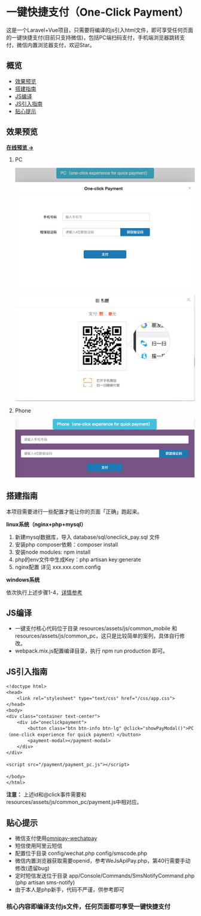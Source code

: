 
# 一键快捷支付（One-Click Payment）

这是一个Laravel+Vue项目，只需要将编译的js引入html文件，即可享受任何页面的一键快捷支付(目前只支持微信)，包括PC端扫码支付，手机端浏览器跳转支付，微信内置浏览器支付，欢迎Star。

## 概览

* [效果预览](#效果预览)
* [搭建指南](#搭建指南)
* [JS编译](#JS编译)
* [JS引入指南](#JS引入指南)
* [贴心提示](#贴心提示)

## 效果预览

**[在线预览 &rarr;](https://le.lebandu.com)**

1. PC

   ![screenshot](/screenshots/pc.png)
   
   ![screenshot](/screenshots/scan_pay.png)
2. Phone

   ![screenshot](/screenshots/phone.png)

## 搭建指南

本项目需要进行一些配置才能让你的页面「正确」跑起来。

**linux系统（nginx+php+mysql）**

1. 新建mysql数据库，导入 database/sql/oneclick_pay.sql 文件
2. 安装php composer依赖：composer install
3. 安装node modules: npm install
4. php的env文件中生成Key：php artisan key:generate
5. nginx配置   详见 xxx.xxx.com.config

**windows系统**

依次执行上述步骤1-4，[详情参考](https://learnku.com/docs/laravel/5.6/installation/1216)

## JS编译

* 一键支付核心代码位于目录 resources/assets/js/common_mobile 和 resources/assets/js/common_pc，这只是比较简单的案列，具体自行修改。
* webpack.mix.js配置编译目录，执行 npm run production 即可。

## JS引入指南

```
<!doctype html>
<head>
    <link rel="stylesheet" type="text/css" href="/css/app.css">
</head>
<body>
<div class="container text-center">
    <div id="oneclickpayment">
        <button class="btn btn-info btn-lg" @click="showPayModal()">PC（one-click experience for quick payment）</button>
        <payment-modal></payment-modal>
    </div>
</div>

<script src="/payment/payment_pc.js"></script>

</body>
</html>
```

**注意：** 上述id和@click事件需要和resources/assets/js/common_pc/payment.js中相对应。

## 贴心提示

* 微信支付使用[omnipay-wechatpay](https://github.com/lokielse/omnipay-wechatpay)
* 短信使用阿里云短信
* 配置位于目录 config/wechat.php config/smscode.php 
* 微信内置浏览器获取需要openid，参考WeJsApiPay.php，第40行需要手动修改(遗留bug)
* 定时短信发送位于目录 app/Console/Commands/SmsNotifyCommand.php (php artisan sms-notify)
* 由于本人是php新手，代码不严谨，供参考即可

### 核心内容即编译支付js文件，任何页面都可享受一键快捷支付